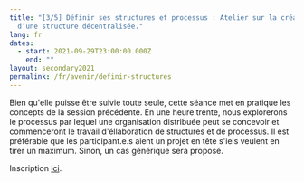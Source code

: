 ```yaml
---
title: "[3/5] Définir ses structures et processus : Atelier sur la création
  d’une structure décentralisée."
lang: fr
dates:
  - start: 2021-09-29T23:00:00.000Z
    end: ""
layout: secondary2021
permalink: /fr/avenir/definir-structures
---
```

Bien qu'elle puisse être suivie toute seule, cette séance met en pratique les concepts de la session précédente. En une heure trente, nous explorerons le processus par lequel une organisation distribuée peut se concevoir et commenceront le travail d'éllaboration de structures et de processus. Il est préférable que les participant.e.s aient un projet en tête s'iels veulent en tirer un maximum. Sinon, un cas générique sera proposé.



Inscription [ici](https://us02web.zoom.us/meeting/register/tZIvc-CuqDMtGdPXqGkXJdRfghOFE0nqq27z).

